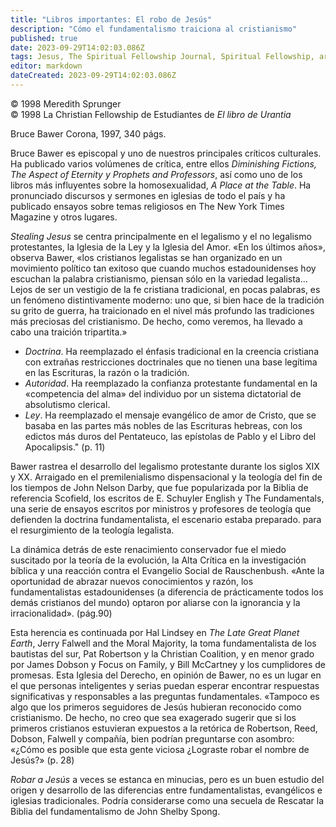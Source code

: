 ```yaml
---
title: "Libros importantes: El robo de Jesús"
description: "Cómo el fundamentalismo traiciona al cristianismo"
published: true
date: 2023-09-29T14:02:03.086Z
tags: Jesus, The Spiritual Fellowship Journal, Spiritual Fellowship, article
editor: markdown
dateCreated: 2023-09-29T14:02:03.086Z
---
```



<p class="v-card v-sheet theme--light grey lighten-3 px-2">© 1998 Meredith Sprunger<br>© 1998 La Christian Fellowship de Estudiantes de <i>El libro de Urantia</i></p>


Bruce Bawer
Corona, 1997, 340 págs.

Bruce Bawer es episcopal y uno de nuestros principales críticos culturales. Ha publicado varios volúmenes de crítica, entre ellos _Diminishing Fictions, The Aspect of Eternity y Prophets and Professors_, así como uno de los libros más influyentes sobre la homosexualidad, _A Place at the Table_. Ha pronunciado discursos y sermones en iglesias de todo el país y ha publicado ensayos sobre temas religiosos en The New York Times Magazine y otros lugares.

_Stealing Jesus_ se centra principalmente en el legalismo y el no legalismo protestantes, la Iglesia de la Ley y la Iglesia del Amor. «En los últimos años», observa Bawer, «los cristianos legalistas se han organizado en un movimiento político tan exitoso que cuando muchos estadounidenses hoy escuchan la palabra cristianismo, piensan sólo en la variedad legalista... Lejos de ser un vestigio de la fe cristiana tradicional, en pocas palabras, es un fenómeno distintivamente moderno: uno que, si bien hace de la tradición su grito de guerra, ha traicionado en el nivel más profundo las tradiciones más preciosas del cristianismo. De hecho, como veremos, ha llevado a cabo una traición tripartita.»

- _Doctrina_. Ha reemplazado el énfasis tradicional en la creencia cristiana con extrañas restricciones doctrinales que no tienen una base legítima en las Escrituras, la razón o la tradición.
- _Autoridad_. Ha reemplazado la confianza protestante fundamental en la «competencia del alma» del individuo por un sistema dictatorial de absolutismo clerical.
- _Ley_. Ha reemplazado el mensaje evangélico de amor de Cristo, que se basaba en las partes más nobles de las Escrituras hebreas, con los edictos más duros del Pentateuco, las epístolas de Pablo y el Libro del Apocalipsis." (p. 11)

Bawer rastrea el desarrollo del legalismo protestante durante los siglos XIX y XX. Arraigado en el premilenialismo dispensacional y la teología del fin de los tiempos de John Nelson Darby, que fue popularizada por la Biblia de referencia Scofield, los escritos de E. Schuyler English y The Fundamentals, una serie de ensayos escritos por ministros y profesores de teología que defienden la doctrina fundamentalista, el escenario estaba preparado. para el resurgimiento de la teología legalista.

La dinámica detrás de este renacimiento conservador fue el miedo suscitado por la teoría de la evolución, la Alta Crítica en la investigación bíblica y una reacción contra el Evangelio Social de Rauschenbush. «Ante la oportunidad de abrazar nuevos conocimientos y razón, los fundamentalistas estadounidenses (a diferencia de prácticamente todos los demás cristianos del mundo) optaron por aliarse con la ignorancia y la irracionalidad». (pág.90)

Esta herencia es continuada por Hal Lindsey en _The Late Great Planet Earth_, Jerry Falwell and the Moral Majority, la toma fundamentalista de los bautistas del sur, Pat Robertson y la Christian Coalition, y en menor grado por James Dobson y Focus on Family, y Bill McCartney y los cumplidores de promesas. Esta Iglesia del Derecho, en opinión de Bawer, no es un lugar en el que personas inteligentes y serias puedan esperar encontrar respuestas significativas y responsables a las preguntas fundamentales. «Tampoco es algo que los primeros seguidores de Jesús hubieran reconocido como cristianismo. De hecho, no creo que sea exagerado sugerir que si los primeros cristianos estuvieran expuestos a la retórica de Robertson, Reed, Dobson, Falwell y compañía, bien podrían preguntarse con asombro: «¿Cómo es posible que esta gente viciosa ¿Lograste robar el nombre de Jesús?» (p. 28)

_Robar a Jesús_ a veces se estanca en minucias, pero es un buen estudio del origen y desarrollo de las diferencias entre fundamentalistas, evangélicos e iglesias tradicionales. Podría considerarse como una secuela de Rescatar la Biblia del fundamentalismo de John Shelby Spong.

